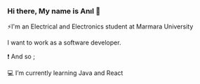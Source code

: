 ### Hi there, My name is Anıl 👋

⚡I'm an Electrical and Electronics student at Marmara University

I want to work as a software developer.

❗ And so ;

💻 I’m currently learning Java and React




<!--
**anilakd/anilakd** is a ✨ _special_ ✨ repository because its `README.md` (this file) appears on your GitHub profile.

Here are some ideas to get you started:

- 🔭 I’m currently working on ...
- 🌱 I’m currently learning ...
- 👯 I’m looking to collaborate on ...
- 🤔 I’m looking for help with ...
- 💬 Ask me about ...
- 📫 How to reach me: ...
- 😄 Pronouns: ...
- ⚡ Fun fact: ...
-->
